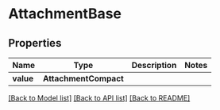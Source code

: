 # AttachmentBase


## Properties
Name | Type | Description | Notes
------------ | ------------- | ------------- | -------------
**value** | **AttachmentCompact** |  | 

[[Back to Model list]](../README.md#documentation-for-models) [[Back to API list]](../README.md#documentation-for-api-endpoints) [[Back to README]](../README.md)



